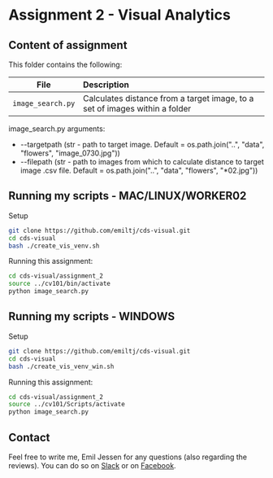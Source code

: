 # Assignment 2 - Visual Analytics

## Content of assignment

This folder contains the following:

| File | Description|
|--------|:-----------|
```image_search.py```| Calculates distance from a target image, to a set of images within a folder

image_search.py arguments:
- --targetpath (str - path to target image.  Default = os.path.join("..", "data", "flowers", "image_0730.jpg"))
- --filepath (str - path to images from which to calculate distance to target image .csv file. Default = os.path.join("..", "data", "flowers", "*02.jpg"))

## Running my scripts - MAC/LINUX/WORKER02
Setup
```bash
git clone https://github.com/emiltj/cds-visual.git
cd cds-visual
bash ./create_vis_venv.sh
```
Running this assignment:
```bash
cd cds-visual/assignment_2
source ../cv101/bin/activate 
python image_search.py
```

## Running my scripts - WINDOWS
Setup
```bash
git clone https://github.com/emiltj/cds-visual.git
cd cds-visual
bash ./create_vis_venv_win.sh
```
Running this assignment:
```bash
cd cds-visual/assignment_2
source ../cv101/Scripts/activate 
python image_search.py
``` 

## Contact

Feel free to write me, Emil Jessen for any questions (also regarding the reviews). 
You can do so on [Slack](https://app.slack.com/client/T01908QBS9X/D01A1LFRDE0) or on [Facebook](https://www.facebook.com/emil.t.jessen/).
